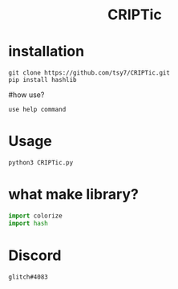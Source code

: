 <h1 align="center">CRIPTic</h1>

# installation

```
git clone https://github.com/tsy7/CRIPTic.git
pip install hashlib
```
#how use?
```
use help command
```

# Usage

```
python3 CRIPTic.py
```

# what make library?
```py
import colorize
import hash
```




# Discord
```
glitch#4083
```
